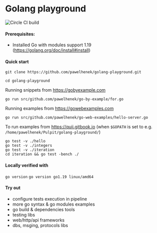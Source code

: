 Golang playground
===

![Circle CI build](https://circleci.com/gh/pawelhenek/golang-playground/tree/master.svg?style=svg)

#### Prerequisites:
- Installed Go with modules support 1.19 (https://golang.org/doc/install#install)

#### Quick start

`git clone https://github.com/pawelhenek/golang-playground.git`

`cd golang-playground`

Running snippets from https://gobyexample.com

`go run src/github.com/pawelhenek/go-by-example/for.go`

Running examples from https://gowebexamples.com

`go run src/github.com/pawelhenek/go-web-examples/hello-server.go`

To run examples from https://quii.gitbook.io (when `$GOPATH` is set to e.g. `/home/pawelhenek/Pulpit/golang-playground/`) 

`go test -v ./hello`  
`go test -v ./integers`   
`go test -v ./iteration`   
`cd iteration && go test -bench ./`   

#### Locally verified with

`go version`
`go version go1.19 linux/amd64`

#### Try out 
- configure tests execution in pipeline
- more go syntax & go modules examples
- go build & dependencies tools
- testing libs
- web/http/api frameworks
- dbs, msging, protocols libs
